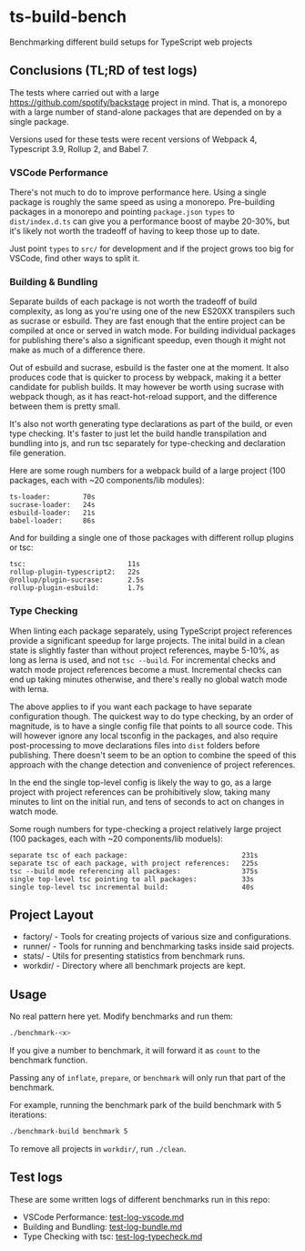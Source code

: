# ts-build-bench

Benchmarking different build setups for TypeScript web projects

## Conclusions (TL;RD of test logs)

The tests where carried out with a large https://github.com/spotify/backstage project in mind. That is, a monorepo with a large number of stand-alone packages that are depended on by a single package.

Versions used for these tests were recent versions of Webpack 4, Typescript 3.9, Rollup 2, and Babel 7.

### VSCode Performance

There's not much to do to improve performance here. Using a single package is roughly the same speed as using a monorepo. Pre-building packages in a monorepo and pointing `package.json` `types` to `dist/index.d.ts` can give you a performance boost of maybe 20-30%, but it's likely not worth the tradeoff of having to keep those up to date.

Just point `types` to `src/` for development and if the project grows too big for VSCode, find other ways to split it.

### Building & Bundling

Separate builds of each package is not worth the tradeoff of build complexity, as long as you're using one of the new ES20XX transpilers such as sucrase or esbuild. They are fast enough that the entire project can be compiled at once or served in watch mode. For building individual packages for publishing there's also a significant speedup, even though it might not make as much of a difference there.

Out of esbuild and sucrase, esbuild is the faster one at the moment. It also produces code that is quicker to process by webpack, making it a better candidate for publish builds. It may however be worth using sucrase with webpack though, as it has react-hot-reload support, and the difference between them is pretty small.

It's also not worth generating type declarations as part of the build, or even type checking. It's faster to just let the build handle transpilation and bundling into js, and run tsc separately for type-checking and declaration file generation.

Here are some rough numbers for a webpack build of a large project (100 packages, each with ~20 components/lib modules):

```text
ts-loader:        70s
sucrase-loader:   24s
esbuild-loader:   21s
babel-loader:     86s
```

And for building a single one of those packages with different rollup plugins or tsc:

```text
tsc:                         11s
rollup-plugin-typescript2:   22s
@rollup/plugin-sucrase:      2.5s
rollup-plugin-esbuild:       1.7s
```

### Type Checking

When linting each package separately, using TypeScript project references provide a significant speedup for large projects. The inital build in a clean state is slightly faster than without project references, maybe 5-10%, as long as lerna is used, and not `tsc --build`. For incremental checks and watch mode project references become a must. Incremental checks can end up taking minutes otherwise, and there's really no global watch mode with lerna.

The above applies to if you want each package to have separate configuration though. The quickest way to do type checking, by an order of magnitude, is to have a single config file that points to all source code. This will however ignore any local tsconfig in the packages, and also require post-processing to move declarations files into `dist` folders before publishing. There doesn't seem to be an option to combine the speed of this approach with the change detection and convenience of project references.

In the end the single top-level config is likely the way to go, as a large project with project references can be prohibitively slow, taking many minutes to lint on the initial run, and tens of seconds to act on changes in watch mode.

Some rough numbers for type-checking a project relatively large project (100 packages, each with ~20 components/lib moduels):

```text
separate tsc of each package:                            231s
separate tsc of each package, with project references:   225s
tsc --build mode referencing all packages:               375s
single top-level tsc pointing to all packages:           33s
single top-level tsc incremental build:                  40s
```

## Project Layout

- factory/ - Tools for creating projects of various size and configurations.
- runner/ - Tools for running and benchmarking tasks inside said projects.
- stats/ - Utils for presenting statistics from benchmark runs.
- workdir/ - Directory where all benchmark projects are kept.

## Usage

No real pattern here yet. Modify benchmarks and run them:

```bash
./benchmark-<x>
```

If you give a number to benchmark, it will forward it as `count` to the benchmark function.

Passing any of `inflate`, `prepare`, or `benchmark` will only run that part of the benchmark.

For example, running the benchmark park of the build benchmark with 5 iterations:

```bash
./benchmark-build benchmark 5
```

To remove all projects in `workdir/`, run `./clean`.

## Test logs

These are some written logs of different benchmarks run in this repo:

- VSCode Performance: [test-log-vscode.md](./test-log-vscode.md)
- Building and Bundling: [test-log-bundle.md](./test-log-bundle.md)
- Type Checking with tsc: [test-log-typecheck.md](./test-log-typecheck.md)
